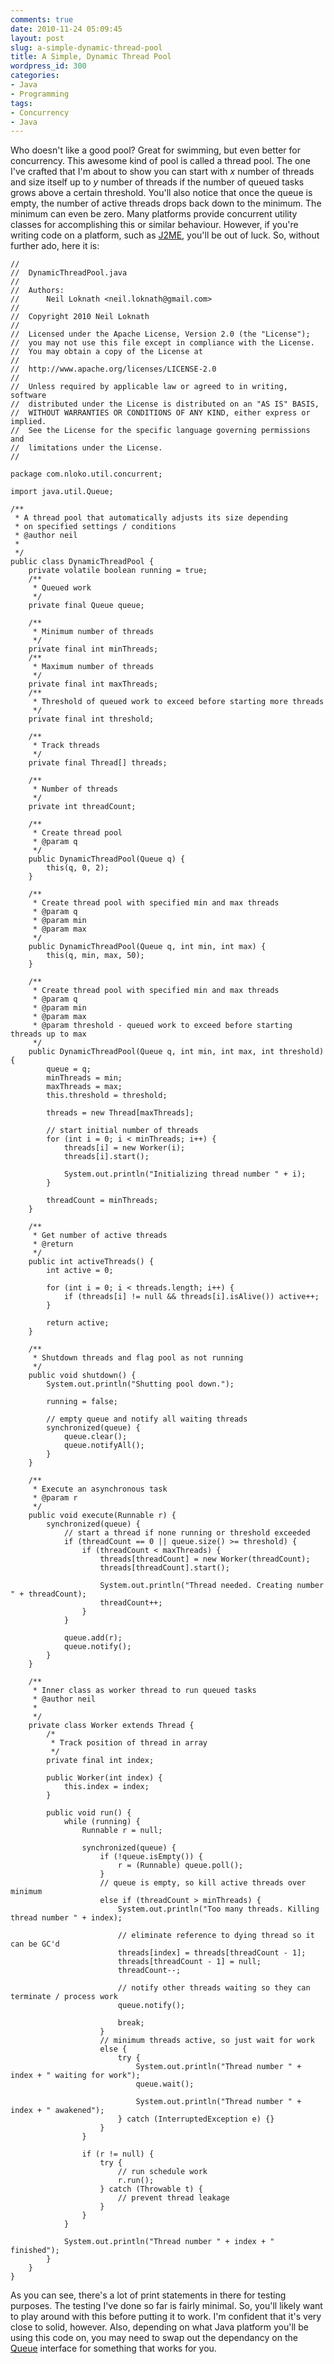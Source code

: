 ```yaml
---
comments: true
date: 2010-11-24 05:09:45
layout: post
slug: a-simple-dynamic-thread-pool
title: A Simple, Dynamic Thread Pool
wordpress_id: 300
categories:
- Java
- Programming
tags:
- Concurrency
- Java
---
```


Who doesn't like a good pool? Great for swimming, but even better for concurrency. This awesome kind of pool is called a thread pool. The one I've crafted that I'm about to show you can start with _x_ number of threads and size itself up to _y_ number of threads if the number of queued tasks grows above a certain threshold. You'll also notice that once the queue is empty, the number of active threads drops back down to the minimum. The minimum can even be zero. Many platforms provide concurrent utility classes for accomplishing this or similar behaviour. However, if you're writing code on a platform, such as [J2ME](http://en.wikipedia.org/wiki/Java_Platform,_Micro_Edition), you'll be out of luck. So, without further ado, here it is:

```    
//
//  DynamicThreadPool.java
//
//  Authors:
// 		Neil Loknath <neil.loknath@gmail.com>
//
//  Copyright 2010 Neil Loknath
//
//  Licensed under the Apache License, Version 2.0 (the "License");
//  you may not use this file except in compliance with the License.
//  You may obtain a copy of the License at
//
//  http://www.apache.org/licenses/LICENSE-2.0
//
//  Unless required by applicable law or agreed to in writing, software
//  distributed under the License is distributed on an "AS IS" BASIS,
//  WITHOUT WARRANTIES OR CONDITIONS OF ANY KIND, either express or implied.
//  See the License for the specific language governing permissions and
//  limitations under the License.
//

package com.nloko.util.concurrent;

import java.util.Queue;

/**
 * A thread pool that automatically adjusts its size depending
 * on specified settings / conditions
 * @author neil
 *
 */
public class DynamicThreadPool {
	private volatile boolean running = true;
	/**
	 * Queued work
	 */
	private final Queue queue;

	/**
	 * Minimum number of threads
	 */
	private final int minThreads;
	/**
	 * Maximum number of threads
	 */
	private final int maxThreads;
	/**
	 * Threshold of queued work to exceed before starting more threads
	 */
	private final int threshold;

	/**
	 * Track threads
	 */
	private final Thread[] threads;

	/**
	 * Number of threads
	 */
	private int threadCount;

	/**
	 * Create thread pool
	 * @param q
	 */
	public DynamicThreadPool(Queue q) {
		this(q, 0, 2);
	}

	/**
	 * Create thread pool with specified min and max threads
	 * @param q
	 * @param min
	 * @param max
	 */
	public DynamicThreadPool(Queue q, int min, int max) {
		this(q, min, max, 50);
	}

	/**
	 * Create thread pool with specified min and max threads
	 * @param q
	 * @param min
	 * @param max
	 * @param threshold - queued work to exceed before starting threads up to max
	 */
	public DynamicThreadPool(Queue q, int min, int max, int threshold) {
		queue = q;
		minThreads = min;
		maxThreads = max;
		this.threshold = threshold;

		threads = new Thread[maxThreads];

		// start initial number of threads
		for (int i = 0; i < minThreads; i++) {
			threads[i] = new Worker(i);
			threads[i].start();

			System.out.println("Initializing thread number " + i);
		}

		threadCount = minThreads;
	}

	/**
	 * Get number of active threads
	 * @return
	 */
	public int activeThreads() {
		int active = 0;

		for (int i = 0; i < threads.length; i++) {
			if (threads[i] != null && threads[i].isAlive()) active++;
		}

		return active;
	}

	/**
	 * Shutdown threads and flag pool as not running
	 */
	public void shutdown() {
		System.out.println("Shutting pool down.");

		running = false;

		// empty queue and notify all waiting threads
		synchronized(queue) {
			queue.clear();
			queue.notifyAll();
		}
	}

	/**
	 * Execute an asynchronous task
	 * @param r
	 */
	public void execute(Runnable r) {
		synchronized(queue) {
			// start a thread if none running or threshold exceeded
			if (threadCount == 0 || queue.size() >= threshold) {
				if (threadCount < maxThreads) {
					threads[threadCount] = new Worker(threadCount);
					threads[threadCount].start();

					System.out.println("Thread needed. Creating number " + threadCount);
					threadCount++;
				}
			}

			queue.add(r);
			queue.notify();
		}
	}

	/**
	 * Inner class as worker thread to run queued tasks
	 * @author neil
	 *
	 */
	private class Worker extends Thread {
		/*
		 * Track position of thread in array
		 */
		private final int index;

		public Worker(int index) {
			this.index = index;
		}

		public void run() {
			while (running) {
				Runnable r = null;

				synchronized(queue) {
					if (!queue.isEmpty()) {
						r = (Runnable) queue.poll();
					}
					// queue is empty, so kill active threads over minimum
					else if (threadCount > minThreads) {
						System.out.println("Too many threads. Killing thread number " + index);

						// eliminate reference to dying thread so it can be GC'd
						threads[index] = threads[threadCount - 1];
						threads[threadCount - 1] = null;
						threadCount--;

						// notify other threads waiting so they can terminate / process work
						queue.notify();

						break;
					}
					// minimum threads active, so just wait for work
					else {
						try {
							System.out.println("Thread number " + index + " waiting for work");
							queue.wait();

							System.out.println("Thread number " + index + " awakened");
						} catch (InterruptedException e) {}
					}
				}

				if (r != null) {
					try {
						// run schedule work
						r.run();
					} catch (Throwable t) {
						// prevent thread leakage
					}
				}
			}

			System.out.println("Thread number " + index + " finished");
		}
	}
}
```

As you can see, there's a lot of print statements in there for testing purposes. The testing I've done so far is fairly minimal. So, you'll likely want to play around with this before putting it to work. I'm confident that it's very close to solid, however. Also, depending on what Java platform you'll be using this code on, you may need to swap out the dependancy on the [Queue](http://download.oracle.com/javase/1.5.0/docs/api/java/util/Queue.html) interface for something that works for you.
